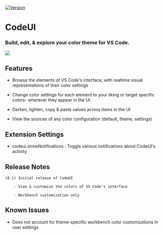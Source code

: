 

[![Version](https://img.shields.io/badge/version-0.1.0-red)]()
# CodeUI
### Build, edit, & explore your color theme for VS Code.

<!-- ![](https://i.imgur.com/hwbz8aF.png) -->

![](resources/screenshots/demo-main-668-582.png)

## Features

- Browse the elements of VS Code's interface, with realtime visual representations of their color settings

- Change color settings for each element to your liking or target specific colors- wherever they appear in the UI

- Darken, lighten, copy & paste values across items in the UI

- View the sources of any color configuration (default, theme,  settings)

## Extension Settings

 - codeui.showNotifications : Toggle various notifications about CodeUI's activity 

## Release Notes 

    (0.1) Initial release of CodeUI

        - View & customize the colors of VS Code's interface

        - Workbench customization only

## Known Issues

- Does not account for theme-specific workbench color customizations in user settings



